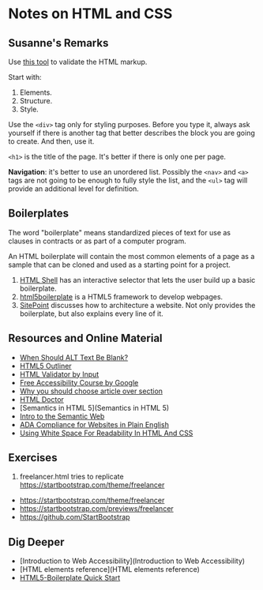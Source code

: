 # Notes on HTML and CSS

## Susanne's Remarks

Use [this tool](https://validator.w3.org) to validate the HTML markup.

Start with:

1. Elements.
2. Structure.
3. Style.

Use the `<div>` tag only for styling purposes. Before you type it, always ask yourself if there is another tag that better describes the block you are going to create. And then, use it.

`<h1>` is the title of the page. It's better if there is only one per page.

**Navigation**: it's better to use an unordered list. Possibly the `<nav>` and `<a>` tags are not going to be enough to fully style the list, and the `<ul>` tag will provide an additional level for definition.

## Boilerplates

The word "boilerplate" means standardized pieces of text for use as clauses in contracts or as part of a computer program.

An HTML boilerplate will contain the most common elements of a page as a sample that can be cloned and used as a starting point for a project.

1. [HTML Shell](https://www.toptal.com/developers/htmlshell) has an interactive selector that lets the user build up a basic boilerplate.
2. [html5boilerplate](https://html5boilerplate.com/) is a HTML5 framework to develop webpages.
3. [SitePoint](https://www.sitepoint.com/a-basic-html5-template/) discusses how to architecture a website. Not only provides the boilerplate, but also explains every line of it.

## Resources and Online Material

- [When Should ALT Text Be Blank?](https://osric.com/chris/accidental-developer/2012/01/when-should-alt-text-be-blank/)
- [HTML5 Outliner](https://gsnedders.html5.org/outliner/)
- [HTML Validator by Input](https://validator.w3.org/#validate_by_input)
- [Free Accessibility Course by Google](https://www.udacity.com/course/web-accessibility--ud891)
- [Why you should choose article over section](https://www.smashingmagazine.com/2020/01/html5-article-section/)
- [HTML Doctor](https://html5doctor.com/)
- [Semantics in HTML 5](Semantics in HTML 5)
- [Intro to the Semantic Web](https://www.youtube.com/watch?v=OGg8A2zfWKg)
- [ADA Compliance for Websites in Plain English](https://krisrivenburgh.medium.com/the-ada-checklist-website-compliance-guidelines-for-2019-in-plain-english-123c1d58fad9)
- [Using White Space For Readability In HTML And CSS](https://www.smashingmagazine.com/2013/02/using-white-space-for-readability-in-html-and-css/)

## Exercises

1. freelancer.html tries to replicate <https://startbootstrap.com/theme/freelancer>

- <https://startbootstrap.com/theme/freelancer>
- <https://startbootstrap.com/previews/freelancer>
- <https://github.com/StartBootstrap>

## Dig Deeper

- [Introduction to Web Accessibility](Introduction to Web Accessibility)
- [HTML elements reference](HTML elements reference)
- [HTML5-Boilerplate Quick Start](https://github.com/h5bp/html5-boilerplate#quick-start)
